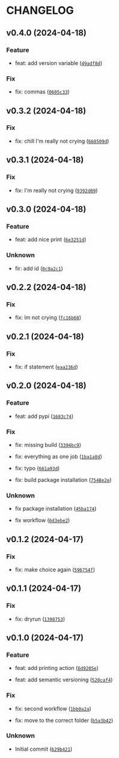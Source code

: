 # CHANGELOG



## v0.4.0 (2024-04-18)

### Feature

* feat: add version variable ([`49adf8d`](https://github.com/ds-sebastianchwilczynski/semantic-release-testing/commit/49adf8df00a2076c610f1617a493963162062b28))

### Fix

* fix: commas ([`0605c33`](https://github.com/ds-sebastianchwilczynski/semantic-release-testing/commit/0605c336c39f22c5535fa5a008e57ebf6ea85bdb))


## v0.3.2 (2024-04-18)

### Fix

* fix: chill I&#39;m really not crying ([`668509d`](https://github.com/ds-sebastianchwilczynski/semantic-release-testing/commit/668509de110d5b1294ee609e9e5a319af11f2f05))


## v0.3.1 (2024-04-18)

### Fix

* fix: I&#39;m really not crying ([`9392d09`](https://github.com/ds-sebastianchwilczynski/semantic-release-testing/commit/9392d09d1b5e714c94df3cbcf356b252898b6704))


## v0.3.0 (2024-04-18)

### Feature

* feat: add nice print ([`6e3251d`](https://github.com/ds-sebastianchwilczynski/semantic-release-testing/commit/6e3251dab6b00bf31953bec12f355e32369b8be3))

### Unknown

* fir: add id ([`0c9a2c1`](https://github.com/ds-sebastianchwilczynski/semantic-release-testing/commit/0c9a2c119ee8503ba90f377e84454f6dcf092021))


## v0.2.2 (2024-04-18)

### Fix

* fix: Im not crying ([`fc16b68`](https://github.com/ds-sebastianchwilczynski/semantic-release-testing/commit/fc16b68807891a1dd7e0f29cc4f5470b14c3d13d))


## v0.2.1 (2024-04-18)

### Fix

* fix: if statement ([`eaa236d`](https://github.com/ds-sebastianchwilczynski/semantic-release-testing/commit/eaa236da0d6c957e5c292665d049f9f3855e0b51))


## v0.2.0 (2024-04-18)

### Feature

* feat: add pypi ([`1683c74`](https://github.com/ds-sebastianchwilczynski/semantic-release-testing/commit/1683c7478d420392fbe15c78df4a6f7eba8dc151))

### Fix

* fix: missing build ([`3394bc9`](https://github.com/ds-sebastianchwilczynski/semantic-release-testing/commit/3394bc9e0fc446c16800d7775631dfd5a821320a))

* fix: everything as one job ([`1ba1a8d`](https://github.com/ds-sebastianchwilczynski/semantic-release-testing/commit/1ba1a8dea333b8ddc7f0ffbd1a0cdca6c5d7fa3a))

* fix: typo ([`661a93d`](https://github.com/ds-sebastianchwilczynski/semantic-release-testing/commit/661a93d5d2941ec5fa1fec7854e29e13ff42941c))

* fix: build package installation ([`7548e2e`](https://github.com/ds-sebastianchwilczynski/semantic-release-testing/commit/7548e2eb232ae3af6348d9be74bafc1b4225477c))

### Unknown

* fix package installation ([`45ba174`](https://github.com/ds-sebastianchwilczynski/semantic-release-testing/commit/45ba1749bf134f4823a50c523a1cd854fccfb441))

* fix workflow ([`6d3ebe2`](https://github.com/ds-sebastianchwilczynski/semantic-release-testing/commit/6d3ebe233883bd4605fbe6802ee5284648a363cd))


## v0.1.2 (2024-04-17)

### Fix

* fix: make choice again ([`596754f`](https://github.com/ds-sebastianchwilczynski/semantic-release-testing/commit/596754f89929b312af8028229e8716bbb01bb859))


## v0.1.1 (2024-04-17)

### Fix

* fix: dryrun ([`1398753`](https://github.com/ds-sebastianchwilczynski/semantic-release-testing/commit/13987532a1a8936bf80211f692a2474e8f95bf5c))


## v0.1.0 (2024-04-17)

### Feature

* feat: add printing action ([`6d9205e`](https://github.com/ds-sebastianchwilczynski/semantic-release-testing/commit/6d9205e0587b4bcb9302f6beae8fa8c5cc3b8828))

* feat: add semantic versioning ([`520caf4`](https://github.com/ds-sebastianchwilczynski/semantic-release-testing/commit/520caf435811ec70cc754875d07fac4328df2f82))

### Fix

* fix: second workflow ([`1bb0a2a`](https://github.com/ds-sebastianchwilczynski/semantic-release-testing/commit/1bb0a2a90962a27b04c76d62723e05314ec260b3))

* fix: move to the correct folder ([`b5a3b42`](https://github.com/ds-sebastianchwilczynski/semantic-release-testing/commit/b5a3b4275017de103a641b9872877852e0411bc2))

### Unknown

* Initial commit ([`629b421`](https://github.com/ds-sebastianchwilczynski/semantic-release-testing/commit/629b42173f3ab763b8e0bd577e8c76a8e8d40628))
